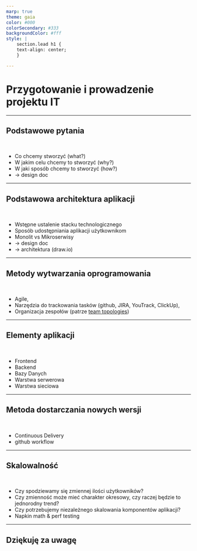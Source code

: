 ```yaml
---
marp: true
theme: gaia
color: #000
colorSecondary: #333
backgroundColor: #fff
style: |
    section.lead h1 {
    text-align: center;
    }

---
```

<!-- _class: lead -->
# Przygotowanie i prowadzenie projektu IT

---
<!-- _class: lead -->
## Podstawowe pytania
<br />

- Co chcemy stworzyć (what?)
- W jakim celu chcemy to stworzyć (why?)
- W jaki sposób chcemy to stworzyć (how?)
- -&gt; design doc

---
<!-- _class: lead -->
## Podstawowa architektura aplikacji
<br />

- Wstępne ustalenie stacku technologicznego
- Sposób udostępniania aplikacji użytkownikom
- Monolit vs Mikroserwisy
- -&gt; design doc
- -&gt; architektura (draw.io)

---
<!-- _class: lead -->
## Metody wytwarzania oprogramowania
<br>

- Agile,
- Narzędzia do trackowania tasków (github, JIRA, YouTrack, ClickUp),
- Organizacja zespołów (patrze [team topologies](https://teamtopologies.com/key-concepts))

---
<!-- _class: lead -->
## Elementy aplikacji
<br />

- Frontend
- Backend
- Bazy Danych
- Warstwa serwerowa
- Warstwa sieciowa

---
<!-- _class: lead -->
## Metoda dostarczania nowych wersji
<br />

- Continuous Delivery
- github workflow

---
<!-- _class: lead -->
## Skalowalność
<br />

- Czy spodziewamy się zmiennej ilości użytkowników?
- Czy zmienność może mieć charakter okresowy, czy raczej będzie to jednorodny trend?
- Czy potrzebujemy niezależnego skalowania komponentów aplikacji?
- Napkin math &amp; perf testing

---
<!-- _class: lead -->
## Dziękuję za uwagę
<br />
